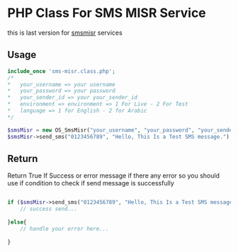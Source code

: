 # PHP Class For SMS MISR Service

this is last version for [smsmisr](https://smsmisr.com/)  services 


## Usage
```php
include_once 'sms-misr.class.php';
/*
*   your_username => your username
*   your_password => your password
*   your_sender_id => your your_sender_id
*   environment => environment => 1 For Live - 2 For Test
*   language => 1 for English - 2 for Arabic
*/

$smsMisr = new OS_SmsMisr("your_username", "your_password", "your_sender_id",'environment', 'language');
$smsMisr->send_sms("0123456789", "Hello, This Is a Test SMS message.");
```
## Return
Return True If Success or error message if there any error so you should use if condition to check if send message is successfully

```php

if ($smsMisr->send_sms("0123456789", "Hello, This Is a Test SMS message.") === true) {
	// success send...
	
}else{
	// handle your error here...
	
}

